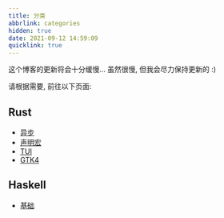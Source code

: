 ```yaml
---
title: 分类
abbrlink: categories
hidden: true
date: 2021-09-12 14:59:09
quicklink: true
---
```

这个博客的更新将会十分缓慢...
虽然很慢, 但我会尽力保持更新的 :)

请根据需要, 前往以下页面:

## Rust
- [异步](/categories/rust-async)
- [声明宏](/categories/rust-decl-macro)
- [TUI](/categories/rust-tui)
- [GTK4](/categories/rust-gtk4)

## Haskell
- [基础](/categories/haskell-basic)